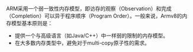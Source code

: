 ARM采用一个弱一致性内存模型，即访存的观察（Observation）和完成（Completion）可以异于程序顺序（Program Order）。一般来说，Armv8的内存模型基本原则是：

* 提供一个与高级语言（如Java/C++）中一样弱的限制的内存模型。
* 在大多数内存类型中，避免对于multi-copy原子性的需求。